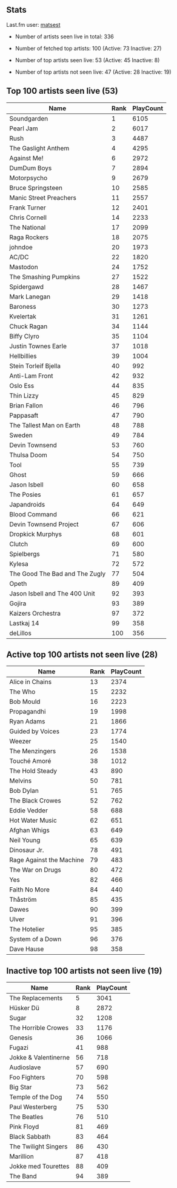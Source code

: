 ## Stats 


Last.fm user: [matsest](https://www.last.fm/user/matsest)

- Number of artists seen live in total: 336

- Number of fetched top artists: 100 (Active: 73 Inactive: 27)

- Number of top artists seen live: 53 (Active: 45 Inactive: 8)

- Number of top artists not seen live: 47 (Active: 28 Inactive: 19)

## Top 100 artists seen live (53)

Name                           | Rank | PlayCount
------------------------------ | ---- | ---------
Soundgarden                    | 1    | 6105     
Pearl Jam                      | 2    | 6017     
Rush                           | 3    | 4487     
The Gaslight Anthem            | 4    | 4295     
Against Me!                    | 6    | 2972     
DumDum Boys                    | 7    | 2894     
Motorpsycho                    | 9    | 2679     
Bruce Springsteen              | 10   | 2585     
Manic Street Preachers         | 11   | 2557     
Frank Turner                   | 12   | 2401     
Chris Cornell                  | 14   | 2233     
The National                   | 17   | 2099     
Raga Rockers                   | 18   | 2075     
johndoe                        | 20   | 1973     
AC/DC                          | 22   | 1820     
Mastodon                       | 24   | 1752     
The Smashing Pumpkins          | 27   | 1522     
Spidergawd                     | 28   | 1467     
Mark Lanegan                   | 29   | 1418     
Baroness                       | 30   | 1273     
Kvelertak                      | 31   | 1261     
Chuck Ragan                    | 34   | 1144     
Biffy Clyro                    | 35   | 1104     
Justin Townes Earle            | 37   | 1018     
Hellbillies                    | 39   | 1004     
Stein Torleif Bjella           | 40   | 992      
Anti-Lam Front                 | 42   | 932      
Oslo Ess                       | 44   | 835      
Thin Lizzy                     | 45   | 829      
Brian Fallon                   | 46   | 796      
Pappasaft                      | 47   | 790      
The Tallest Man on Earth       | 48   | 788      
Sweden                         | 49   | 784      
Devin Townsend                 | 53   | 760      
Thulsa Doom                    | 54   | 750      
Tool                           | 55   | 739      
Ghost                          | 59   | 666      
Jason Isbell                   | 60   | 658      
The Posies                     | 61   | 657      
Japandroids                    | 64   | 649      
Blood Command                  | 66   | 621      
Devin Townsend Project         | 67   | 606      
Dropkick Murphys               | 68   | 601      
Clutch                         | 69   | 600      
Spielbergs                     | 71   | 580      
Kylesa                         | 72   | 572      
The Good The Bad and The Zugly | 77   | 504      
Opeth                          | 89   | 409      
Jason Isbell and The 400 Unit  | 92   | 393      
Gojira                         | 93   | 389      
Kaizers Orchestra              | 97   | 372      
Lastkaj 14                     | 99   | 358      
deLillos                       | 100  | 356      

## Active top 100 artists not seen live (28)

Name                     | Rank | PlayCount
------------------------ | ---- | ---------
Alice in Chains          | 13   | 2374     
The Who                  | 15   | 2232     
Bob Mould                | 16   | 2223     
Propagandhi              | 19   | 1998     
Ryan Adams               | 21   | 1866     
Guided by Voices         | 23   | 1774     
Weezer                   | 25   | 1540     
The Menzingers           | 26   | 1538     
Touché Amoré             | 38   | 1012     
The Hold Steady          | 43   | 890      
Melvins                  | 50   | 781      
Bob Dylan                | 51   | 765      
The Black Crowes         | 52   | 762      
Eddie Vedder             | 58   | 688      
Hot Water Music          | 62   | 651      
Afghan Whigs             | 63   | 649      
Neil Young               | 65   | 639      
Dinosaur Jr.             | 78   | 491      
Rage Against the Machine | 79   | 483      
The War on Drugs         | 80   | 472      
Yes                      | 82   | 466      
Faith No More            | 84   | 440      
Thåström                 | 85   | 435      
Dawes                    | 90   | 399      
Ulver                    | 91   | 396      
The Hotelier             | 95   | 385      
System of a Down         | 96   | 376      
Dave Hause               | 98   | 358      

## Inactive top 100 artists not seen live (19)

Name                 | Rank | PlayCount
-------------------- | ---- | ---------
The Replacements     | 5    | 3041     
Hüsker Dü            | 8    | 2872     
Sugar                | 32   | 1208     
The Horrible Crowes  | 33   | 1176     
Genesis              | 36   | 1066     
Fugazi               | 41   | 988      
Jokke & Valentinerne | 56   | 718      
Audioslave           | 57   | 690      
Foo Fighters         | 70   | 598      
Big Star             | 73   | 562      
Temple of the Dog    | 74   | 550      
Paul Westerberg      | 75   | 530      
The Beatles          | 76   | 510      
Pink Floyd           | 81   | 469      
Black Sabbath        | 83   | 464      
The Twilight Singers | 86   | 430      
Marillion            | 87   | 418      
Jokke med Tourettes  | 88   | 409      
The Band             | 94   | 389      
